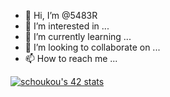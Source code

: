 - 👋 Hi, I’m @5483R
- 👀 I’m interested in ...
- 🌱 I’m currently learning ...
- 💞️ I’m looking to collaborate on ...
- 📫 How to reach me ...

[![schoukou's 42 stats](https://badge.mediaplus.ma/greenbinary/schoukou)](https://github.com/oakoudad/badge42)
